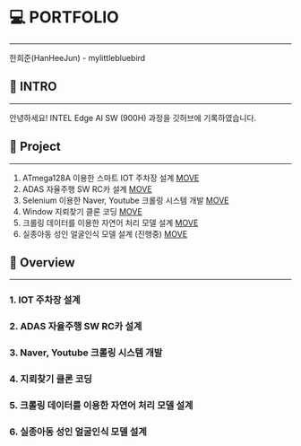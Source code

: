 # 💻 PORTFOLIO
---
한희준(HanHeeJun) - mylittlebluebird
　
## 🙏 INTRO
---
안녕하세요!
INTEL Edge AI SW (900H) 과정을 깃허브에 기록하였습니다.

## 💼 Project
---
1. ATmega128A 이용한 스마트 IOT 주차장 설계 [MOVE](#1-iot-주차장-설계)
2. ADAS 자율주행 SW RC카 설계 [MOVE](#2-ADAS-자율주행-SW-RC카-설계)
3. Selenium 이용한 Naver, Youtube 크롤링 시스템 개발 [MOVE](#3-Naver,-Youtube-크롤링-시스템-개발)
4. Window 지뢰찾기 클론 코딩 [MOVE](#4-지뢰찾기-클론-코딩)
5. 크롤링 데이터를 이용한 자연어 처리 모델 설계 [MOVE](#5-크롤링-데이터를-이용한-자연어-처리-모델-설계계)
6. 실종아동 성인 얼굴인식 모델 설계 (진행중) [MOVE](#6-실종아동-성인-얼굴인식-모델-설계)

## 📃 Overview
---
### 1. IOT 주차장 설계
### 2. ADAS 자율주행 SW RC카 설계
### 3. Naver, Youtube 크롤링 시스템 개발
### 4. 지뢰찾기 클론 코딩
### 5. 크롤링 데이터를 이용한 자연어 처리 모델 설계
### 6. 실종아동 성인 얼굴인식 모델 설계

